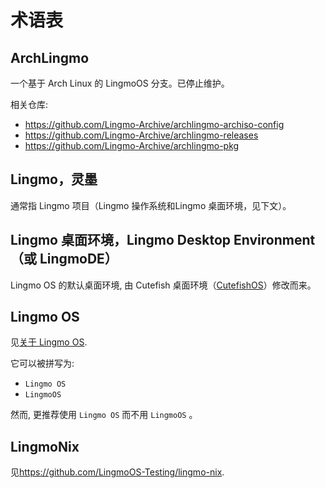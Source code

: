 # 术语表

## ArchLingmo
一个基于 Arch Linux 的 LingmoOS 分支。已停止维护。

相关仓库:
- <https://github.com/Lingmo-Archive/archlingmo-archiso-config>
- <https://github.com/Lingmo-Archive/archlingmo-releases>
- <https://github.com/Lingmo-Archive/archlingmo-pkg>

## Lingmo，灵墨
通常指 Lingmo 项目（Lingmo 操作系统和Lingmo 桌面环境，见下文）。

## Lingmo 桌面环境，Lingmo Desktop Environment（或 LingmoDE）
Lingmo OS 的默认桌面环境, 由 Cutefish 桌面环境（[CutefishOS](https://github.com/cutefishos)）修改而来。

## Lingmo OS
见[关于 Lingmo OS](about).

它可以被拼写为:
- `Lingmo OS`
- `LingmoOS`

然而, 更推荐使用 `Lingmo OS` 而不用 `LingmoOS` 。

## LingmoNix
见<https://github.com/LingmoOS-Testing/lingmo-nix>.
